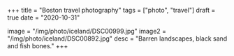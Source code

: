 +++
title = "Boston travel photography"
tags = ["photo", "travel"]
draft = true
date = "2020-10-31"

image = "/img/photo/iceland/DSC00999.jpg"
image2 = "/img/photo/iceland/DSC00892.jpg"
desc = "Barren landscapes, black sand and fish bones."
+++
